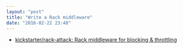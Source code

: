 ```yaml
---
layout: "post"
title: "Write a Rack middleware"
date: "2016-02-22 23:48"
---
```


- [kickstarter/rack-attack: Rack middleware for blocking & throttling](https://github.com/kickstarter/rack-attack)

